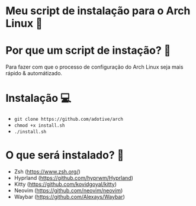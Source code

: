 # Meu script de instalação para o Arch Linux 🤙

# Por que um script de instação? 🤔
Para fazer com que o processo de configuração do Arch Linux seja mais rápido & automátizado.

# Instalação 💻
- `git clone https://github.com/adotive/arch`
- `chmod +x install.sh`
- `./install.sh`

# O que será instalado? 🤔
- Zsh (https://www.zsh.org/)
- Hyprland (https://github.com/hyprwm/Hyprland)
- Kitty (https://github.com/kovidgoyal/kitty)
- Neovim (https://github.com/neovim/neovim)
- Waybar (https://github.com/Alexays/Waybar)
